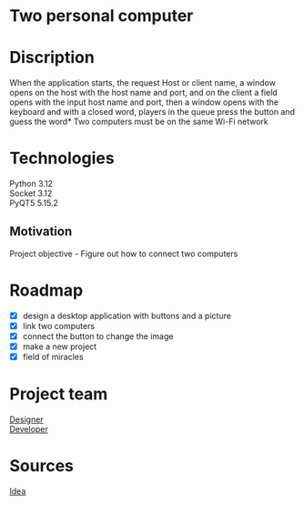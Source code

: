 # Two personal computer

# Discription 
When the application starts, the request Host or client name, a window opens on the host with the host name and port, and on the client a field opens with the input host name and port, then a window opens with the keyboard and with a closed word, players in the queue press the button and guess the word*
Two computers must be on the same Wi-Fi network

# Technologies
Python 3.12  
Socket 3.12  
PyQT5 5.15.2

## Motivation
Project objective - Figure out how to connect two computers

# Roadmap
- [x] design a desktop application with buttons and a picture
- [x] link two computers
- [x] connect the button to change the image
- [x] make a new project
- [x] field of miracles

# Project team
[Designer](https://github.com/abbeswrld)  
[Developer](https://github.com/yshelev)

# Sources
[Idea](https://metanit.com/python/network/1.2.php)






